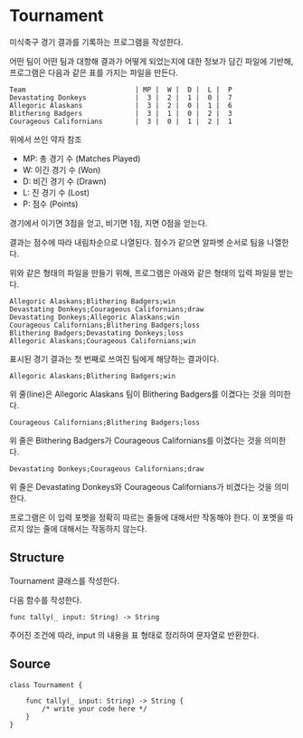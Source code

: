 # Tournament

미식축구 경기 결과를 기록하는 프로그램을 작성한다. 

어떤 팀이 어떤 팀과 대항해 결과가 어떻게 되었는지에 대한 정보가 담긴 파일에 기반해, 프로그램은 다음과 같은 표를 가지는 파일을 만든다.

    Team                           | MP |  W |  D |  L |  P
    Devastating Donkeys            |  3 |  2 |  1 |  0 |  7
    Allegoric Alaskans             |  3 |  2 |  0 |  1 |  6
    Blithering Badgers             |  3 |  1 |  0 |  2 |  3
    Courageous Californians        |  3 |  0 |  1 |  2 |  1

위에서 쓰인 약자 참조

- MP: 총 경기 수 (Matches Played)
- W: 이긴 경기 수 (Won)
- D: 비긴 경기 수 (Drawn)
- L: 진 경기 수 (Lost)
- P: 점수 (Points)

경기에서 이기면 3점을 얻고, 비기면 1점, 지면 0점을 얻는다.

결과는 점수에 따라 내림차순으로 나열된다. 점수가 같으면 알파벳 순서로 팀을 나열한다.

위와 같은 형태의 파일을 만들기 위해, 프로그램은 아래와 같은 형태의 입력 파일을 받는다.

    Allegoric Alaskans;Blithering Badgers;win
    Devastating Donkeys;Courageous Californians;draw
    Devastating Donkeys;Allegoric Alaskans;win
    Courageous Californians;Blithering Badgers;loss
    Blithering Badgers;Devastating Donkeys;loss
    Allegoric Alaskans;Courageous Californians;win

표시된 경기 결과는 첫 번째로 쓰여진 팀에게 해당하는 결과이다.

    Allegoric Alaskans;Blithering Badgers;win

위 줄(line)은 Allegoric Alaskans 팀이 Blithering Badgers를 이겼다는 것을 의미한다.

    Courageous Californians;Blithering Badgers;loss

위 줄은 Blithering Badgers가 Courageous Californians를 이겼다는 것을 의미한다.

    Devastating Donkeys;Courageous Californians;draw

위 줄은 Devastating Donkeys와 Courageous Californians가 비겼다는 것을 의미한다.

프로그램은 이 입력 포멧을 정확히 따르는 줄들에 대해서만 작동해야 한다. 이 포멧을 따르지 않는 줄에 대해서는 작동하지 않는다.

## Structure

Tournament 클래스를 작성한다. 

다음 함수를 작성한다.

    func tally(_ input: String) -> String

주어진 조건에 따라, input 의 내용을 표 형태로 정리하여 문자열로 반환한다.

## Source

    class Tournament {

        func tally(_ input: String) -> String {
            /* write your code here */
        }
    }
